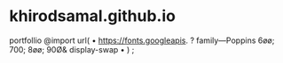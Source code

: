 # khirodsamal.github.io
portfollio
@import url( • https://fonts.googleapis. ? family—Poppins 6øø; 700; 8øø; 90Ø&
display-swap • ) ;